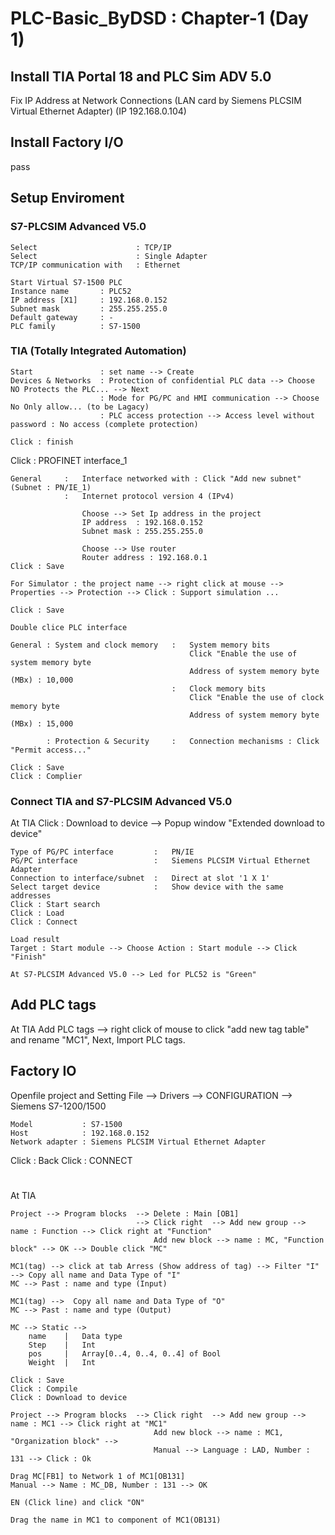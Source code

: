 # PLC-Basic_ByDSD : Chapter-1 (Day 1)

## Install TIA Portal 18 and PLC Sim ADV 5.0
Fix IP Address at Network Connections (LAN card by Siemens PLCSIM Virtual Ethernet Adapter) (IP 192.168.0.104)

## Install Factory I/O
pass

## Setup Enviroment

### S7-PLCSIM Advanced V5.0
```
Select                      : TCP/IP
Select                      : Single Adapter
TCP/IP communication with   : Ethernet

Start Virtual S7-1500 PLC
Instance name       : PLC52
IP address [X1]     : 192.168.0.152
Subnet mask         : 255.255.255.0
Default gateway     : -
PLC family          : S7-1500
```

### TIA (Totally Integrated Automation)
```
Start               : set name --> Create
Devices & Networks  : Protection of confidential PLC data --> Choose NO Protects the PLC... --> Next
                    : Mode for PG/PC and HMI communication --> Choose No Only allow... (to be Lagacy)
                    : PLC access protection --> Access level without password : No access (complete protection)

Click : finish
```

Click : PROFINET interface_1
```
General     :   Interface networked with : Click "Add new subnet" (Subnet : PN/IE_1)
            :   Internet protocol version 4 (IPv4)

                Choose --> Set Ip address in the project
                IP address  : 192.168.0.152
                Subnet mask : 255.255.255.0

                Choose --> Use router
                Router address : 192.168.0.1
Click : Save
```

```
For Simulator : the project name --> right click at mouse --> Properties --> Protection --> Click : Support simulation ...

Click : Save
```

```
Double clice PLC interface

General : System and clock memory   :   System memory bits
                                        Click "Enable the use of system memory byte
                                        Address of system memory byte (MBx) : 10,000
                                    :   Clock memory bits
                                        Click "Enable the use of clock memory byte
                                        Address of system memory byte (MBx) : 15,000

        : Protection & Security     :   Connection mechanisms : Click "Permit access..."

Click : Save 
Click : Complier
```

### Connect TIA and S7-PLCSIM Advanced V5.0
At TIA
Click : Download to device --> Popup window "Extended download to device"
```
Type of PG/PC interface         :   PN/IE
PG/PC interface                 :   Siemens PLCSIM Virtual Ethernet Adapter
Connection to interface/subnet  :   Direct at slot '1 X 1'
Select target device            :   Show device with the same addresses
Click : Start search
Click : Load
Click : Connect

Load result 
Target : Start module --> Choose Action : Start module --> Click "Finish"

At S7-PLCSIM Advanced V5.0 --> Led for PLC52 is "Green"
```

## Add PLC tags
At TIA
Add PLC tags --> right click of mouse to click "add new tag table" and rename "MC1", Next, Import PLC tags.

## Factory IO
Openfile project and Setting
File --> Drivers --> CONFIGURATION --> Siemens S7-1200/1500 

```
Model           : S7-1500
Host            : 192.168.0.152
Network adapter : Siemens PLCSIM Virtual Ethernet Adapter
```

Click : Back
Click : CONNECT

# 
At TIA

```
Project --> Program blocks  --> Delete : Main [OB1]
                            --> Click right  --> Add new group --> name : Function --> Click right at "Function"
                                Add new block --> name : MC, "Function block" --> OK --> Double click "MC"
```

```
MC1(tag) --> click at tab Arress (Show address of tag) --> Filter "I" --> Copy all name and Data Type of "I"
MC --> Past : name and type (Input)

MC1(tag) -->  Copy all name and Data Type of "O"
MC --> Past : name and type (Output)

MC --> Static --> 
    name    |   Data type
    Step    |   Int
    pos     |   Array[0..4, 0..4, 0..4] of Bool
    Weight  |   Int

Click : Save
Click : Compile
Click : Download to device
```

```
Project --> Program blocks  --> Click right  --> Add new group --> name : MC1 --> Click right at "MC1"
                                Add new block --> name : MC1, "Organization block" --> 
                                Manual --> Language : LAD, Number : 131 --> Click : Ok
```

```
Drag MC[FB1] to Network 1 of MC1[OB131]
Manual --> Name : MC_DB, Number : 131 --> OK

EN (Click line) and click "ON"

Drag the name in MC1 to component of MC1(OB131)
```